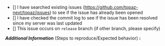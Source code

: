 <!-- place 'x' mark between square [] brackets to checkmark box -->
- [] I have searched existing issues (https://github.com/topaz-next/topaz/issues) to see if the issue has already been opened
- [] I have checked the commit log to see if the issue has been resolved since my server was last updated
- [] This issue occurs on `release` branch (if other branch, please specify)

**_Additional Information_** (Steps to reproduce/Expected behavior) **:** 
